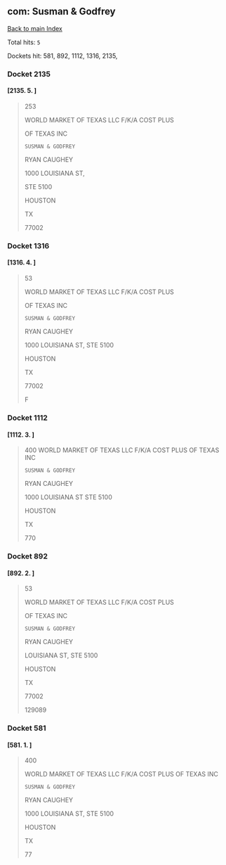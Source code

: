 
## com: Susman & Godfrey

[Back to main Index](README.md)

Total hits: `5`

Dockets hit: 581, 892, 1112, 1316, 2135, 

### Docket 2135

#### [2135. 5. ]
> 253
> 
> WORLD MARKET OF TEXAS LLC F/K/A COST PLUS 
> 
> OF TEXAS INC
> 
> `SUSMAN & GODFREY`
> 
> RYAN CAUGHEY
> 
> 1000 LOUISIANA ST, 
> 
> STE 5100
> 
> HOUSTON
> 
> TX
> 
> 77002
> 


### Docket 1316

#### [1316. 4. ]
> 53
> 
> WORLD MARKET OF TEXAS LLC F/K/A COST PLUS 
> 
> OF TEXAS INC 
> 
> `SUSMAN & GODFREY`
> 
> RYAN CAUGHEY
> 
> 1000 LOUISIANA ST, STE 5100
> 
> HOUSTON
> 
> TX
> 
> 77002
> 
> F

### Docket 1112

#### [1112. 3. ]
> 400 WORLD MARKET OF TEXAS LLC F/K/A COST PLUS OF TEXAS INC 
> 
> `SUSMAN & GODFREY` 
> 
> RYAN CAUGHEY 
> 
> 1000 LOUISIANA ST STE 5100 
> 
> HOUSTON 
> 
> TX 
> 
> 770

### Docket 892

#### [892. 2. ]
> 53
> 
> WORLD MARKET OF TEXAS LLC F/K/A COST PLUS 
> 
> OF TEXAS INC 
> 
> `SUSMAN & GODFREY`
> 
> RYAN CAUGHEY
> 
> LOUISIANA ST, STE 5100
> 
> HOUSTON
> 
> TX
> 
> 77002
> 
> 129089

### Docket 581

#### [581. 1. ]
> 400
> 
> WORLD MARKET OF TEXAS LLC F/K/A COST PLUS OF TEXAS INC 
> 
> `SUSMAN & GODFREY` 
> 
> RYAN CAUGHEY 
> 
> 1000 LOUISIANA ST, STE 5100 
> 
> HOUSTON 
> 
> TX 
> 
> 77
